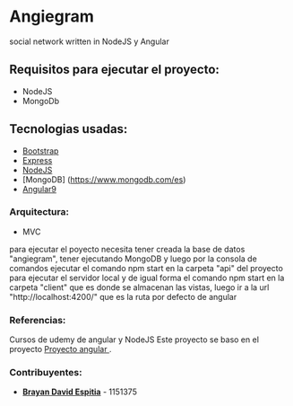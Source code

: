 # Angiegram
social network written in NodeJS y Angular <br>
## Requisitos para ejecutar el proyecto: <br>
- NodeJS
- MongoDb
## Tecnologias usadas:
- [Bootstrap](https://getbootstrap.com/)
- [Express](https://expressjs.com/es//)
- [NodeJS](https://nodejs.org/es//)
- [MongoDB] (https://www.mongodb.com/es)
- [Angular9](https://angular.io/)
### Arquitectura:
- MVC

para ejecutar el poyecto necesita tener creada la base de datos "angiegram", tener ejecutando MongoDB y luego por la consola de comandos ejecutar el comando npm start en la carpeta 
"api" del proyecto para ejecutar el servidor local y de igual forma el comando npm start en la carpeta "client" que es donde se almacenan
las vistas, luego ir a la url "http://localhost:4200/" que es la ruta por defecto de angular

### Referencias:
Cursos de udemy de angular y NodeJS
Este proyecto se baso en el proyecto [Proyecto angular ](https://github.com/brayanespitia/proyectoAngular).

### Contribuyentes:
- [**Brayan David Espitia**](https://github.com/brayanespitia) - 1151375
